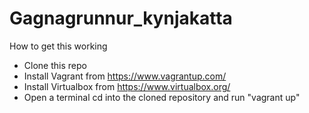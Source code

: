 # Gagnagrunnur_kynjakatta
How to get this working

- Clone this repo
- Install Vagrant from https://www.vagrantup.com/
- Install Virtualbox from https://www.virtualbox.org/
- Open a terminal cd into the cloned repository and run "vagrant up"

